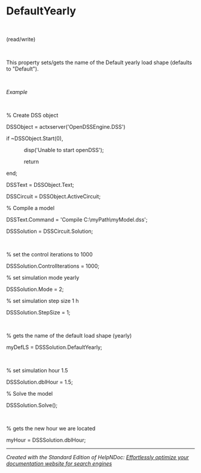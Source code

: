 # DefaultYearly

&nbsp;

(read/write)

&nbsp;

This property sets/gets the name of the Default yearly load shape (defaults to "Default").

&nbsp;

*Example*

&nbsp;

% Create DSS object

DSSObject = actxserver('OpenDSSEngine.DSS')

if ~DSSObject.Start(0),

&nbsp; &nbsp; &nbsp; &nbsp; &nbsp; &nbsp; disp('Unable to start openDSS');

&nbsp; &nbsp; &nbsp; &nbsp; &nbsp; &nbsp; return

end;

DSSText = DSSObject.Text;

DSSCircuit = DSSObject.ActiveCircuit;

% Compile a model &nbsp; &nbsp;

DSSText.Command = 'Compile C:\\myPath\\myModel.dss';

DSSSolution = DSSCircuit.Solution;

&nbsp;

% set the control iterations to 1000

DSSSolution.ControlIterations = 1000;&nbsp;

% set simulation mode yearly

DSSSolution.Mode = 2;

% set simulation step size 1 h

DSSSolution.StepSize = 1;

&nbsp;

% gets the name of the default load shape (yearly)

myDefLS = DSSSolution.DefaultYearly;

&nbsp;

% set simulation hour 1.5

DSSSolution.dblHour = 1.5;&nbsp;

% Solve the model

DSSSolution.Solve();&nbsp;

&nbsp;

% gets the new hour we are located

myHour = DSSSolution.dblHour;
***
_Created with the Standard Edition of HelpNDoc: [Effortlessly optimize your documentation website for search engines](<https://www.helpndoc.com/feature-tour/produce-html-websites/>)_
